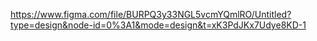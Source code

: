 https://www.figma.com/file/BURPQ3y33NGL5vcmYQmlRO/Untitled?type=design&node-id=0%3A1&mode=design&t=xK3PdJKx7Udye8KD-1
